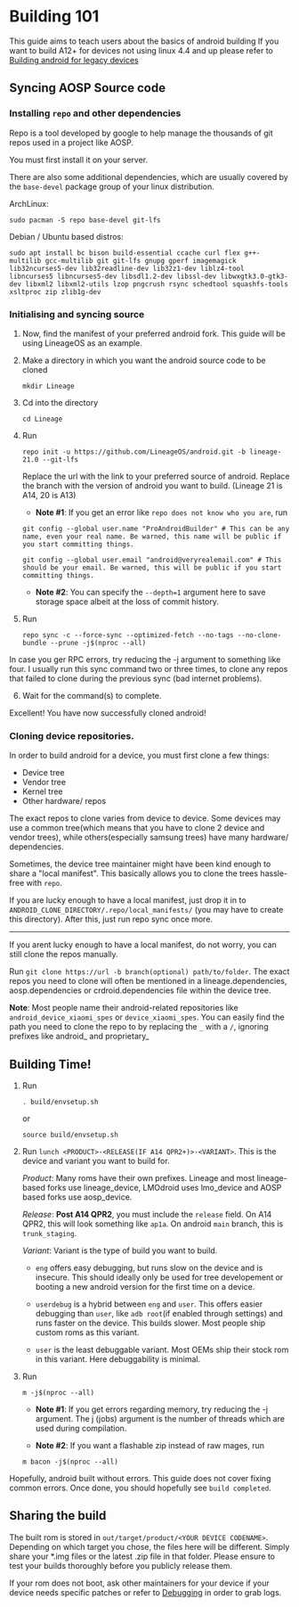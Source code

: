 # Building 101

This guide aims to teach users about the basics of android building
If you want to build A12+ for devices not using linux 4.4 and up please refer to [Building android for legacy devices](/wiki/Building_android_for_legacy_devices)

## Syncing AOSP Source code

### Installing `repo` and other dependencies

Repo is a tool developed by google to help manage the thousands of git repos used in a project like AOSP.

You must first install it on your server.

There are also some additional dependencies, which are usually covered by the `base-devel` package group of your linux distribution.

ArchLinux:
```
sudo pacman -S repo base-devel git-lfs
```

Debian / Ubuntu based distros:
```
sudo apt install bc bison build-essential ccache curl flex g++-multilib gcc-multilib git git-lfs gnupg gperf imagemagick lib32ncurses5-dev lib32readline-dev lib32z1-dev liblz4-tool libncurses5 libncurses5-dev libsdl1.2-dev libssl-dev libwxgtk3.0-gtk3-dev libxml2 libxml2-utils lzop pngcrush rsync schedtool squashfs-tools xsltproc zip zlib1g-dev
```

### Initialising and syncing source

1. Now, find the manifest of your preferred android fork. This guide will be using LineageOS as an example.

2. Make a directory in which you want the android source code to be cloned
    ```
    mkdir Lineage
    ```

3. Cd into the directory
    ```
    cd Lineage
    ```

4. Run
    ```
    repo init -u https://github.com/LineageOS/android.git -b lineage-21.0 --git-lfs
    ```

    Replace the url with the link to your preferred source of android. Replace the branch with the version of android you want to build. (Lineage 21 is A14, 20 is A13)

    - **Note #1**: If you get an error like `repo does not know who you are`, run 
    ```
    git config --global user.name "ProAndroidBuilder" # This can be any name, even your real name. Be warned, this name will be public if you start committing things.
    ```

    ```
    git config --global user.email "android@veryrealemail.com" # This should be your email. Be warned, this will be public if you start committing things.
    ```

    - **Note #2**: You can specify the `--depth=1` argument here to save storage space albeit at the loss of commit history.

5. Run
    ```
    repo sync -c --force-sync --optimized-fetch --no-tags --no-clone-bundle --prune -j$(nproc --all)
    ```

In case you ger RPC errors, try reducing the -j argument to something like four. I usually run this sync command two or three times, to clone any repos that failed to clone during the previous sync (bad internet problems).

6. Wait for the command(s) to complete.

Excellent! You have now successfully cloned android!

### Cloning device repositories.

In order to build android for a device, you must first clone a few things:

* Device tree
* Vendor tree
* Kernel tree
* Other hardware/ repos

The exact repos to clone varies from device to device. Some devices may use a common tree(which means that you have to clone 2 device and vendor trees), while others(especially samsung trees) have many hardware/ dependencies. 

Sometimes, the device tree maintainer might have been kind enough to share a "local manifest". This basically allows you to clone the trees hassle-free with `repo`.

If you are lucky enough to have a local manifest, just drop it in to `ANDROID_CLONE_DIRECTORY/.repo/local_manifests/` (you may have to create this directory). After this, just run repo sync once more.

---

If you arent lucky enough to have a local manifest, do not worry, you can still clone the repos manually.

Run `git clone https://url -b branch(optional) path/to/folder`. The exact repos you need to clone will often be mentioned in a lineage.dependencies, aosp.dependencies or crdroid.dependencies file within the device tree.

**Note**: Most people name their android-related repositories like `android_device_xiaomi_spes` or `device_xiaomi_spes`. You can easily find the path you need to  clone the repo to by replacing the `_` with a `/`, ignoring prefixes like android_ and proprietary_


## Building Time!
1. Run
    ```
    . build/envsetup.sh
    ```
    or
    ```
    source build/envsetup.sh
    ```

2. Run `lunch <PRODUCT>-<RELEASE(IF A14 QPR2+)>-<VARIANT>`. This is the device and variant you want to build for.

    *Product*: Many roms have their own prefixes. Lineage and most lineage-based forks use lineage_device, LMOdroid uses lmo_device and AOSP based forks use aosp_device.

    *Release*: **Post A14 QPR2**, you must include the `release` field. On A14 QPR2, this will look something like `ap1a`. On android `main` branch, this is `trunk_staging`.

    *Variant*: Variant is the type of build you want to build.
    * `eng` offers easy debugging, but runs slow on the device and is insecure. This should ideally only be used for tree developement or booting a new android version for the first time on a device.

    * `userdebug` is a hybrid between `eng` and `user`. This offers easier debugging than `user`, like `adb root`(if enabled through settings) and runs faster on the device. This builds slower. Most people ship custom roms as this variant.

    * `user` is the least debuggable variant. Most OEMs ship their stock rom in this variant. Here debuggability is minimal.

3. Run
    ```
    m -j$(nproc --all)
    ```

    - **Note #1**: If you get errors regarding memory, try reducing the -j argument. The j (jobs) argument is the number of threads which are used during compilation.

    - **Note #2**: If you want a flashable zip instead of raw mages, run
    ```
    m bacon -j$(nproc --all)
    ```

Hopefully, android built without errors. This guide does not cover fixing common errors. Once done, you should hopefully see `build completed`.

## Sharing the build

The built rom is stored in `out/target/product/<YOUR DEVICE CODENAME>`.
Depending on which target you chose, the files here will be different.
Simply share your *.img files or the latest .zip file in that folder. Please ensure to test your builds thoroughly before you publicly release them.

If your rom does not boot, ask other maintainers for your device if your device needs specific patches or refer to [Debugging](/wiki/Debugging) in order to grab logs.

